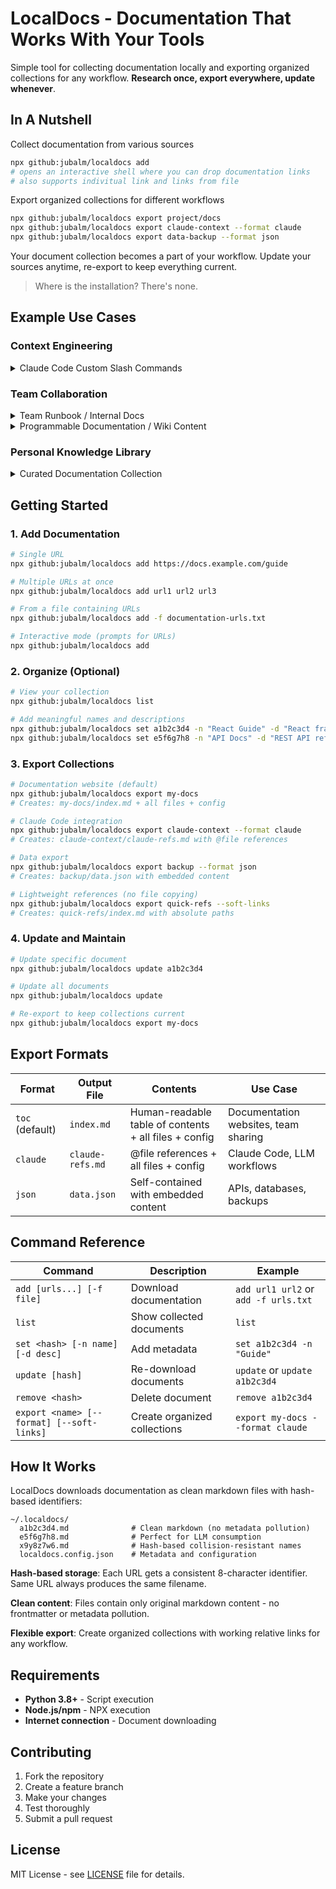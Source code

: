 # LocalDocs - Documentation That Works With Your Tools

Simple tool for collecting documentation locally and exporting organized collections for any workflow. **Research once, export everywhere, update whenever**.

## In A Nutshell

Collect documentation from various sources

```sh
npx github:jubalm/localdocs add 
# opens an interactive shell where you can drop documentation links
# also supports indivitual link and links from file 
```

Export organized collections for different workflows

```sh
npx github:jubalm/localdocs export project/docs 
npx github:jubalm/localdocs export claude-context --format claude
npx github:jubalm/localdocs export data-backup --format json
```

Your document collection becomes a part of your workflow. Update your sources anytime, re-export to keep everything current.

> Where is the installation? There's none.

## Example Use Cases

### Context Engineering

<details>
<summary>Claude Code Custom Slash Commands</summary>

## Build A Claude Code Slash Command Integration

Add `/research` command by creating `./claude/commands/research.md` file with the following content:

```yaml
---
allowed-tools: Bash(npx github:jubalm/localdocs:*), Read
description: Collect and organize documentation for context engineering
---

# Goal
Research documentation based on user query in $ARGUMENTS and add create a reference sheet for claude memory using LocalDocs

Tool: LocalDocs (LD)
Command: `npx github:jubalm/localdocs`

Help Raw Output: 
[[ INSERT `npx github:jubalm/localdocs --help` OUTPUT HERE ]]

## Tasks
ALWAYS: prefer LocalDocs over WebFecth to download documentation or references

- [ ] Research and colled links from web search or known urls based on user query from $ARGUMENTS
- [ ] Feed the links to LocalDocs through `add`. DON'T add extra parameters
- [ ] Create meaningful names and descriptions to each entry in LocalDoc through `set`
- [ ] Generate a reference document through LocalDocs `export ai_docs --format claude`
```

**Usage example:**
```bash
# In Claude Code
/study https://docs.anthropic.com/claude/docs
/study @react-docs-urls.txt

# Result: Organized documentation ready for @file references
# Export: claude-refs.md with clean @file paths
```

This workflow solves the common problem of scattered documentation research by creating organized, reusable knowledge collections.
</details>

### Team Collaboration

<details>
  <summary>Team Runbook / Internal Docs</summary>

## Create A Team Runbook

Collect scattered team documentation and create organized, shareable collections:

```bash
# Collect your team's docs
npx github:jubalm/localdocs add https://api.yourcompany.com/docs
npx github:jubalm/localdocs add https://github.com/yourteam/wiki/README.md
npx github:jubalm/localdocs add https://internal-docs.com/deployment

# Organize with meaningful names
npx github:jubalm/localdocs set a1b2c3d4 -n "API Reference" -d "Company API documentation"
npx github:jubalm/localdocs set e5f6g7h8 -n "Team Wiki" -d "Development guidelines"

# Create shareable documentation package
npx github:jubalm/localdocs export team-onboarding

```

Share the ouput `team-onboarding` folder, commit in codebase or create a wiki. New team members get organized, working documentation with functioning links.
</details>

<details>
<summary>Programmable Documentation / Wiki Content</summary>

## Automated Documentation Systems

Transform collected documentation into structured data for wikis, sites, and automated workflows:

```bash
# Collect comprehensive documentation
npx github:jubalm/localdocs add https://docs.react.dev/learn
npx github:jubalm/localdocs add https://api.github.com/docs
npx github:jubalm/localdocs add https://tailwindcss.com/docs

# Organize with structured metadata
npx github:jubalm/localdocs set a1b2c3d4 -n "React Guide" -d "Component-based UI development"
npx github:jubalm/localdocs set e5f6g7h8 -n "GitHub API" -d "REST API reference and examples"
npx github:jubalm/localdocs set x9y8z7w6 -n "Tailwind CSS" -d "Utility-first CSS framework"

# Export as structured JSON
npx github:jubalm/localdocs export tech-docs --format json
```

**Integration examples:**

```javascript
// Load and process documentation data
const docsData = JSON.parse(fs.readFileSync('tech-docs/data.json'));

// Import to Notion database
await notion.databases.create({
  title: doc.name,
  content: doc.content,
  tags: [doc.description]
});

// Generate static site pages
docsData.documents.forEach(doc => {
  generatePage(`/docs/${doc.name}`, doc.content);
});

// Update wiki automatically
await wiki.updatePage(doc.name, {
  content: doc.content,
  lastUpdated: doc.updated_at
});
```

**Result**: Programmatic documentation pipeline. Collect once, deploy everywhere. Perfect for automated wiki updates, site generation, and maintaining synchronized documentation across platforms.
</details>

### Personal Knowledge Library

<details>
<summary>Curated Documentation Collection</summary>

## Build Your Portable Knowledge Base

Create a personal documentation collection that travels with you across projects:

```bash
# Build your personal knowledge base
npx github:jubalm/localdocs add https://docs.python.org/3/
npx github:jubalm/localdocs add https://go.dev/doc/
npx github:jubalm/localdocs add https://docs.rust-lang.org/book/
npx github:jubalm/localdocs add https://developer.mozilla.org/en-US/docs/Web/JavaScript

# Organize with personal metadata
npx github:jubalm/localdocs set a1b2c3d4 -n "Python Docs" -d "My go-to Python reference"
npx github:jubalm/localdocs set e5f6g7h8 -n "Go Guide" -d "Complete Go language guide"

# Export for any project
npx github:jubalm/localdocs export my-dev-refs --format claude
npx github:jubalm/localdocs export portable-docs --format toc

# Transfer to new machine/project
cp -r my-dev-refs/ /path/to/new-project/docs/
cp -r ~/.localdocs/ /path/to/backup/personal-knowledge/
```

**Result**: Portable personal knowledge base. Your curated documentation collection follows you across projects, machines, and workflows. No more re-researching the same topics.
</details>

## Getting Started

### 1. Add Documentation
```bash
# Single URL
npx github:jubalm/localdocs add https://docs.example.com/guide

# Multiple URLs at once
npx github:jubalm/localdocs add url1 url2 url3

# From a file containing URLs
npx github:jubalm/localdocs add -f documentation-urls.txt

# Interactive mode (prompts for URLs)
npx github:jubalm/localdocs add
```

### 2. Organize (Optional)
```bash
# View your collection
npx github:jubalm/localdocs list

# Add meaningful names and descriptions
npx github:jubalm/localdocs set a1b2c3d4 -n "React Guide" -d "React framework documentation"
npx github:jubalm/localdocs set e5f6g7h8 -n "API Docs" -d "REST API reference"
```

### 3. Export Collections
```bash
# Documentation website (default)
npx github:jubalm/localdocs export my-docs
# Creates: my-docs/index.md + all files + config

# Claude Code integration  
npx github:jubalm/localdocs export claude-context --format claude
# Creates: claude-context/claude-refs.md with @file references

# Data export
npx github:jubalm/localdocs export backup --format json
# Creates: backup/data.json with embedded content

# Lightweight references (no file copying)
npx github:jubalm/localdocs export quick-refs --soft-links
# Creates: quick-refs/index.md with absolute paths
```

### 4. Update and Maintain
```bash
# Update specific document
npx github:jubalm/localdocs update a1b2c3d4

# Update all documents
npx github:jubalm/localdocs update

# Re-export to keep collections current
npx github:jubalm/localdocs export my-docs
```

## Export Formats

| Format | Output File | Contents | Use Case |
|--------|-------------|----------|----------|
| `toc` (default) | `index.md` | Human-readable table of contents + all files + config | Documentation websites, team sharing |
| `claude` | `claude-refs.md` | @file references + all files + config | Claude Code, LLM workflows |
| `json` | `data.json` | Self-contained with embedded content | APIs, databases, backups |

## Command Reference

| Command | Description | Example |
|---------|-------------|---------|
| `add [urls...] [-f file]` | Download documentation | `add url1 url2` or `add -f urls.txt` |
| `list` | Show collected documents | `list` |
| `set <hash> [-n name] [-d desc]` | Add metadata | `set a1b2c3d4 -n "Guide"` |
| `update [hash]` | Re-download documents | `update` or `update a1b2c3d4` |
| `remove <hash>` | Delete document | `remove a1b2c3d4` |
| `export <name> [--format] [--soft-links]` | Create organized collections | `export my-docs --format claude` |

## How It Works

LocalDocs downloads documentation as clean markdown files with hash-based identifiers:

```
~/.localdocs/
  a1b2c3d4.md              # Clean markdown (no metadata pollution)
  e5f6g7h8.md              # Perfect for LLM consumption
  x9y8z7w6.md              # Hash-based collision-resistant names
  localdocs.config.json    # Metadata and configuration
```

**Hash-based storage**: Each URL gets a consistent 8-character identifier. Same URL always produces the same filename.

**Clean content**: Files contain only original markdown content - no frontmatter or metadata pollution.

**Flexible export**: Create organized collections with working relative links for any workflow.

## Requirements

- **Python 3.8+** - Script execution
- **Node.js/npm** - NPX execution  
- **Internet connection** - Document downloading

## Contributing

1. Fork the repository
2. Create a feature branch
3. Make your changes
4. Test thoroughly
5. Submit a pull request

## License

MIT License - see [LICENSE](LICENSE) file for details.
